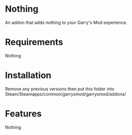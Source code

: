 Nothing
=
An addon that adds nothing to your Garry's Mod experience.

Requirements
=
Nothing

Installation
=
Remove any previous versions then put this folder into Steam/Steamapps/common/garrysmod/garrysmod/addons/

Features
=
Nothing
